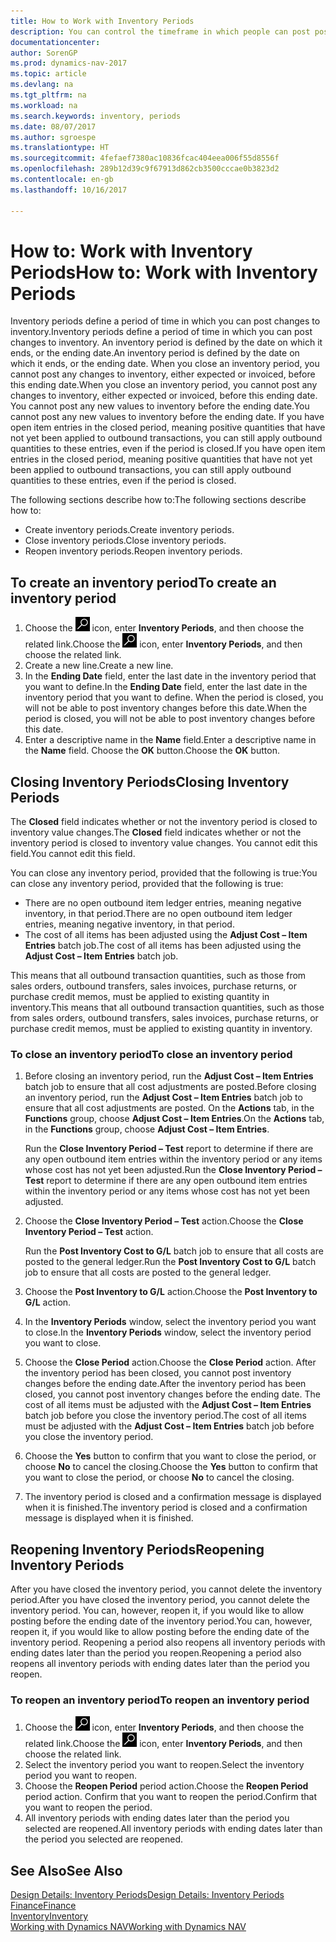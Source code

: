 ```yaml
---
title: How to Work with Inventory Periods
description: You can control the timeframe in which people can post post changes to inventory by defining inventory periods.
documentationcenter: 
author: SorenGP
ms.prod: dynamics-nav-2017
ms.topic: article
ms.devlang: na
ms.tgt_pltfrm: na
ms.workload: na
ms.search.keywords: inventory, periods
ms.date: 08/07/2017
ms.author: sgroespe
ms.translationtype: HT
ms.sourcegitcommit: 4fefaef7380ac10836fcac404eea006f55d8556f
ms.openlocfilehash: 289b12d39c9f67913d862cb3500cccae0b3823d2
ms.contentlocale: en-gb
ms.lasthandoff: 10/16/2017

---
```

# <a name="how-to-work-with-inventory-periods"></a><span data-ttu-id="61745-103">How to: Work with Inventory Periods</span><span class="sxs-lookup"><span data-stu-id="61745-103">How to: Work with Inventory Periods</span></span>
<span data-ttu-id="61745-104">Inventory periods define a period of time in which you can post changes to inventory.</span><span class="sxs-lookup"><span data-stu-id="61745-104">Inventory periods define a period of time in which you can post changes to inventory.</span></span> <span data-ttu-id="61745-105">An inventory period is defined by the date on which it ends, or the ending date.</span><span class="sxs-lookup"><span data-stu-id="61745-105">An inventory period is defined by the date on which it ends, or the ending date.</span></span> <span data-ttu-id="61745-106">When you close an inventory period, you cannot post any changes to inventory, either expected or invoiced, before this ending date.</span><span class="sxs-lookup"><span data-stu-id="61745-106">When you close an inventory period, you cannot post any changes to inventory, either expected or invoiced, before this ending date.</span></span> <span data-ttu-id="61745-107">You cannot post any new values to inventory before the ending date.</span><span class="sxs-lookup"><span data-stu-id="61745-107">You cannot post any new values to inventory before the ending date.</span></span> <span data-ttu-id="61745-108">If you have open item entries in the closed period, meaning positive quantities that have not yet been applied to outbound transactions, you can still apply outbound quantities to these entries, even if the period is closed.</span><span class="sxs-lookup"><span data-stu-id="61745-108">If you have open item entries in the closed period, meaning positive quantities that have not yet been applied to outbound transactions, you can still apply outbound quantities to these entries, even if the period is closed.</span></span>  

<span data-ttu-id="61745-109">The following sections describe how to:</span><span class="sxs-lookup"><span data-stu-id="61745-109">The following sections describe how to:</span></span>  

* <span data-ttu-id="61745-110">Create inventory periods.</span><span class="sxs-lookup"><span data-stu-id="61745-110">Create inventory periods.</span></span>  
* <span data-ttu-id="61745-111">Close inventory periods.</span><span class="sxs-lookup"><span data-stu-id="61745-111">Close inventory periods.</span></span>  
* <span data-ttu-id="61745-112">Reopen inventory periods.</span><span class="sxs-lookup"><span data-stu-id="61745-112">Reopen inventory periods.</span></span>  

## <a name="to-create-an-inventory-period"></a><span data-ttu-id="61745-113">To create an inventory period</span><span class="sxs-lookup"><span data-stu-id="61745-113">To create an inventory period</span></span>  
1. <span data-ttu-id="61745-114">Choose the ![Search for Page or Report](media/ui-search/search_small.png "Search for Page or Report icon") icon, enter **Inventory Periods**, and then choose the related link.</span><span class="sxs-lookup"><span data-stu-id="61745-114">Choose the ![Search for Page or Report](media/ui-search/search_small.png "Search for Page or Report icon") icon, enter **Inventory Periods**, and then choose the related link.</span></span>  
2. <span data-ttu-id="61745-115">Create a new line.</span><span class="sxs-lookup"><span data-stu-id="61745-115">Create a new line.</span></span>  
3. <span data-ttu-id="61745-116">In the **Ending Date** field, enter the last date in the inventory period that you want to define.</span><span class="sxs-lookup"><span data-stu-id="61745-116">In the **Ending Date** field, enter the last date in the inventory period that you want to define.</span></span> <span data-ttu-id="61745-117">When the period is closed, you will not be able to post inventory changes before this date.</span><span class="sxs-lookup"><span data-stu-id="61745-117">When the period is closed, you will not be able to post inventory changes before this date.</span></span>  
4. <span data-ttu-id="61745-118">Enter a descriptive name in the **Name** field.</span><span class="sxs-lookup"><span data-stu-id="61745-118">Enter a descriptive name in the **Name** field.</span></span> <span data-ttu-id="61745-119">Choose the **OK** button.</span><span class="sxs-lookup"><span data-stu-id="61745-119">Choose the **OK** button.</span></span>  

## <a name="closing-inventory-periods"></a><span data-ttu-id="61745-120">Closing Inventory Periods</span><span class="sxs-lookup"><span data-stu-id="61745-120">Closing Inventory Periods</span></span>  
<span data-ttu-id="61745-121">The **Closed** field indicates whether or not the inventory period is closed to inventory value changes.</span><span class="sxs-lookup"><span data-stu-id="61745-121">The **Closed** field indicates whether or not the inventory period is closed to inventory value changes.</span></span> <span data-ttu-id="61745-122">You cannot edit this field.</span><span class="sxs-lookup"><span data-stu-id="61745-122">You cannot edit this field.</span></span>  

<span data-ttu-id="61745-123">You can close any inventory period, provided that the following is true:</span><span class="sxs-lookup"><span data-stu-id="61745-123">You can close any inventory period, provided that the following is true:</span></span>  

* <span data-ttu-id="61745-124">There are no open outbound item ledger entries, meaning negative inventory, in that period.</span><span class="sxs-lookup"><span data-stu-id="61745-124">There are no open outbound item ledger entries, meaning negative inventory, in that period.</span></span>  
* <span data-ttu-id="61745-125">The cost of all items has been adjusted using the **Adjust Cost – Item Entries** batch job.</span><span class="sxs-lookup"><span data-stu-id="61745-125">The cost of all items has been adjusted using the **Adjust Cost – Item Entries** batch job.</span></span>  

<span data-ttu-id="61745-126">This means that all outbound transaction quantities, such as those from sales orders, outbound transfers, sales invoices, purchase returns, or purchase credit memos, must be applied to existing quantity in inventory.</span><span class="sxs-lookup"><span data-stu-id="61745-126">This means that all outbound transaction quantities, such as those from sales orders, outbound transfers, sales invoices, purchase returns, or purchase credit memos, must be applied to existing quantity in inventory.</span></span>  

### <a name="to-close-an-inventory-period"></a><span data-ttu-id="61745-127">To close an inventory period</span><span class="sxs-lookup"><span data-stu-id="61745-127">To close an inventory period</span></span>  
1. <span data-ttu-id="61745-128">Before closing an inventory period, run the **Adjust Cost – Item Entries** batch job to ensure that all cost adjustments are posted.</span><span class="sxs-lookup"><span data-stu-id="61745-128">Before closing an inventory period, run the **Adjust Cost – Item Entries** batch job to ensure that all cost adjustments are posted.</span></span> <span data-ttu-id="61745-129">On the **Actions** tab, in the **Functions** group, choose **Adjust Cost – Item Entries**.</span><span class="sxs-lookup"><span data-stu-id="61745-129">On the **Actions** tab, in the **Functions** group, choose **Adjust Cost – Item Entries**.</span></span>  

     <span data-ttu-id="61745-130">Run the **Close Inventory Period – Test** report to determine if there are any open outbound item entries within the inventory period or any items whose cost has not yet been adjusted.</span><span class="sxs-lookup"><span data-stu-id="61745-130">Run the **Close Inventory Period – Test** report to determine if there are any open outbound item entries within the inventory period or any items whose cost has not yet been adjusted.</span></span>  
2. <span data-ttu-id="61745-131">Choose the **Close Inventory Period – Test** action.</span><span class="sxs-lookup"><span data-stu-id="61745-131">Choose the **Close Inventory Period – Test** action.</span></span>  

     <span data-ttu-id="61745-132">Run the **Post Inventory Cost to G/L** batch job to ensure that all costs are posted to the general ledger.</span><span class="sxs-lookup"><span data-stu-id="61745-132">Run the **Post Inventory Cost to G/L** batch job to ensure that all costs are posted to the general ledger.</span></span>  
3. <span data-ttu-id="61745-133">Choose the **Post Inventory to G/L** action.</span><span class="sxs-lookup"><span data-stu-id="61745-133">Choose the **Post Inventory to G/L** action.</span></span>  
4. <span data-ttu-id="61745-134">In the **Inventory Periods** window, select the inventory period you want to close.</span><span class="sxs-lookup"><span data-stu-id="61745-134">In the **Inventory Periods** window, select the inventory period you want to close.</span></span>  
5. <span data-ttu-id="61745-135">Choose the **Close Period** action.</span><span class="sxs-lookup"><span data-stu-id="61745-135">Choose the **Close Period** action.</span></span> <span data-ttu-id="61745-136">After the inventory period has been closed, you cannot post inventory changes before the ending date.</span><span class="sxs-lookup"><span data-stu-id="61745-136">After the inventory period has been closed, you cannot post inventory changes before the ending date.</span></span> <span data-ttu-id="61745-137">The cost of all items must be adjusted with the **Adjust Cost – Item Entries** batch job before you close the inventory period.</span><span class="sxs-lookup"><span data-stu-id="61745-137">The cost of all items must be adjusted with the **Adjust Cost – Item Entries** batch job before you close the inventory period.</span></span>  
6. <span data-ttu-id="61745-138">Choose the **Yes** button to confirm that you want to close the period, or choose **No** to cancel the closing.</span><span class="sxs-lookup"><span data-stu-id="61745-138">Choose the **Yes** button to confirm that you want to close the period, or choose **No** to cancel the closing.</span></span>  
7. <span data-ttu-id="61745-139">The inventory period is closed and a confirmation message is displayed when it is finished.</span><span class="sxs-lookup"><span data-stu-id="61745-139">The inventory period is closed and a confirmation message is displayed when it is finished.</span></span>  

## <a name="reopening-inventory-periods"></a><span data-ttu-id="61745-140">Reopening Inventory Periods</span><span class="sxs-lookup"><span data-stu-id="61745-140">Reopening Inventory Periods</span></span>  
<span data-ttu-id="61745-141">After you have closed the inventory period, you cannot delete the inventory period.</span><span class="sxs-lookup"><span data-stu-id="61745-141">After you have closed the inventory period, you cannot delete the inventory period.</span></span> <span data-ttu-id="61745-142">You can, however, reopen it, if you would like to allow posting before the ending date of the inventory period.</span><span class="sxs-lookup"><span data-stu-id="61745-142">You can, however, reopen it, if you would like to allow posting before the ending date of the inventory period.</span></span> <span data-ttu-id="61745-143">Reopening a period also reopens all inventory periods with ending dates later than the period you reopen.</span><span class="sxs-lookup"><span data-stu-id="61745-143">Reopening a period also reopens all inventory periods with ending dates later than the period you reopen.</span></span>  

### <a name="to-reopen-an-inventory-period"></a><span data-ttu-id="61745-144">To reopen an inventory period</span><span class="sxs-lookup"><span data-stu-id="61745-144">To reopen an inventory period</span></span>  
1. <span data-ttu-id="61745-145">Choose the ![Search for Page or Report](media/ui-search/search_small.png "Search for Page or Report icon") icon, enter **Inventory Periods**, and then choose the related link.</span><span class="sxs-lookup"><span data-stu-id="61745-145">Choose the ![Search for Page or Report](media/ui-search/search_small.png "Search for Page or Report icon") icon, enter **Inventory Periods**, and then choose the related link.</span></span>  
2. <span data-ttu-id="61745-146">Select the inventory period you want to reopen.</span><span class="sxs-lookup"><span data-stu-id="61745-146">Select the inventory period you want to reopen.</span></span>  
3. <span data-ttu-id="61745-147">Choose the **Reopen Period** period action.</span><span class="sxs-lookup"><span data-stu-id="61745-147">Choose the **Reopen Period** period action.</span></span> <span data-ttu-id="61745-148">Confirm that you want to reopen the period.</span><span class="sxs-lookup"><span data-stu-id="61745-148">Confirm that you want to reopen the period.</span></span>  
4. <span data-ttu-id="61745-149">All inventory periods with ending dates later than the period you selected are reopened.</span><span class="sxs-lookup"><span data-stu-id="61745-149">All inventory periods with ending dates later than the period you selected are reopened.</span></span>  

## <a name="see-also"></a><span data-ttu-id="61745-150">See Also</span><span class="sxs-lookup"><span data-stu-id="61745-150">See Also</span></span>  
[<span data-ttu-id="61745-151">Design Details: Inventory Periods</span><span class="sxs-lookup"><span data-stu-id="61745-151">Design Details: Inventory Periods</span></span>](design-details-inventory-periods.md)  
[<span data-ttu-id="61745-152">Finance</span><span class="sxs-lookup"><span data-stu-id="61745-152">Finance</span></span>](finance.md)  
[<span data-ttu-id="61745-153">Inventory</span><span class="sxs-lookup"><span data-stu-id="61745-153">Inventory</span></span>](inventory-manage-inventory.md)  
[<span data-ttu-id="61745-154">Working with Dynamics NAV</span><span class="sxs-lookup"><span data-stu-id="61745-154">Working with Dynamics NAV</span></span>](ui-work-product.md)

